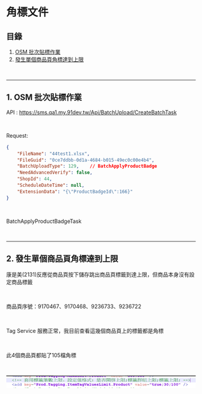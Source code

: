 # 角標文件

## 目錄
1. [OSM 批次貼標作業](#1-osm-批次貼標作業)
2. [發生單個商品頁角標達到上限](#2-發生單個商品頁角標達到上限)

<br>

---

## 1. OSM 批次貼標作業

API : https://sms.qa1.my.91dev.tw/Api/BatchUpload/CreateBatchTask

<br>

Request:

```json
{
    "FileName": "44test1.xlsx",
    "FileGuid": "0ce7ddbb-0d1a-4684-b015-49ec0c00e4b4",
    "BatchUploadType": 129,    // BatchApplyProductBadge
    "NeedAdvancedVerify": false,
    "ShopId": 44,
    "ScheduleDateTime": null,
    "ExtensionData": "{\"ProductBadgeId\":166}"
}
```

<br>

BatchApplyProductBadgeTask

<br>

---

## 2. 發生單個商品頁角標達到上限

康是美(2131)反應從商品頁按下儲存跳出商品頁標籤到達上限，但商品本身沒有設定商品標籤

<br>

商品頁序號：9170467、9170468、9236733、9236722

<br>

Tag Service 服務正常，我目前查看這幾個商品頁上的標籤都是角標

<br>

此4個商品頁都貼了105檔角標

<br>

![alt text](./image.png)

<br>